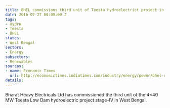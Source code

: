```yaml
---
title: BHEL commissions third unit of Teesta hydroelectrict project in West Bengal
date: 2016-07-27 00:00:00 Z
tags:
- Hydro
- Teesta
- BHEL
states:
- West Bengal
sectors:
- Energy
subsectors:
- Renewables
sources:
- name: Economic Times
  url: http://economictimes.indiatimes.com/industry/energy/power/bhel-commissions-40-mw-hydro-power-unit-in-west-bengal/articleshow/53298921.cms
details: 
---
```


Bharat Heavy Electricals Ltd has commissioned the third unit of the 4×40 MW Teesta Low Dam hydroelectric project stage-IV in West Bengal.
